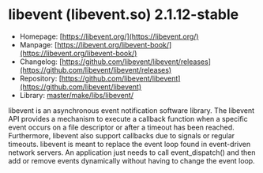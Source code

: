 # libevent (libevent.so) 2.1.12-stable
 - Homepage: [https://libevent.org/](https://libevent.org/)
 - Manpage: [https://libevent.org/libevent-book/](https://libevent.org/libevent-book/)
 - Changelog: [https://github.com/libevent/libevent/releases](https://github.com/libevent/libevent/releases)
 - Repository: [https://github.com/libevent/libevent](https://github.com/libevent/libevent)
 - Library: [master/make/libs/libevent/](https://github.com/Freetz-NG/freetz-ng/tree/master/make/libs/libevent/)

libevent is an asynchronous event notification software library. The libevent API provides a mechanism to execute a callback function when a specific event occurs on a file descriptor or after a timeout has been reached. Furthermore, libevent also support callbacks due to signals or regular timeouts. libevent is meant to replace the event loop found in event-driven network servers. An application just needs to call event_dispatch() and then add or remove events dynamically without having to change the event loop.
